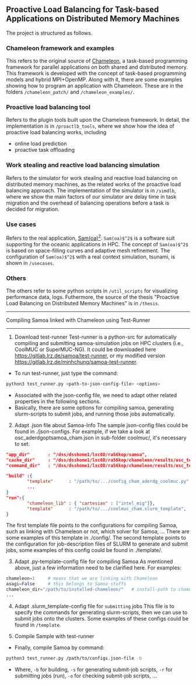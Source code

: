 ## Proactive Load Balancing for Task-based Applications on Distributed Memory Machines

The project is structured as follows.

### Chameleon framework and examples
This refers to the original source of [Chameleon](https://github.com/chameleon-hpc), a task-based programming framework for parallel applications on both shared and distributed memory. This framework is developed with the concept of task-based programming models and hybrid MPI+OpenMP. Along with it, there are some examples showing how to program an application with Chameleon. These are in the folders `/chameleon_patch/` and `/chameleon_examples/`.

### Proactive load balancing tool
Refers to the plugin tools built upon the Chameleon framework. In detail, the implementation is in `/proactlb_tools`, where we show how the idea of proactive load balancing works, including
* online load prediction
* proactive task offloading

### Work stealing and reactive load balancing simulation
Refers to the simulator for work stealing and reactive load balancing on distributed memory machines, as the related works of the proactive load balancing approach. The implementation of the simulator is in `/simdlb`, where we show the main factors of our simulator are delay time in task migration and the overhead of balancing operations before a task is decided for migration.

<!-- If everything is fine with dependencies, we could compile Chameleon by running the script.
``` Bash
# the working-dir is /compile_cham
source compile_chameleon_on_xyz.sh
``` -->

### Use cases
Refers to the real application, [Sam(oa)$^2$](https://github.com/meistero/Samoa). `Sam(oa)$^2$` is a software suit supporting for the oceanic applications in HPC. The concept of `Sam(oa)$^2$` is based on space-filling curves and adaptive mesh refinement. The configuration of `Sam(oa)$^2$` with a real context simulation, tsunami, is shown in `/usecases`.

### Others
The others refer to some python scripts in `/util_scripts` for visualizing performance data, logs. Futhermore, the source of the thesis "Proactive Load Balancing on Distributed Memory Machines" is in `/thesis`.


--------------------------------------------------------------
Compiling Samoa linked with Chameleon using Test-Runner

--------------------------------------------------------------
1. Download test-runner
Test-runner is a python-src for automatically compiling and submitting samoa-simulation jobs on HPC clusters (i.e., CoolMUC or SuperMUC-NG). It could be downloaded here https://gitlab.lrz.de/samoa/test-runner, or my modified version https://gitlab.lrz.de/minhchung/samoa-test-runner.
* To run test-runner, just type the command:
``` Bash
python3 test_runner.py <path-to-json-config-file> <options>
```
* Associated with the json-config file, we need to adapt other related properties in the following sections.
* Basically, there are some options for compiling samoa, generating slurm-scripts to submit jobs, and running those jobs automatically.

2. Adapt .json file about Samoa-Info
The sample json-config files could be found in ./json-configs. For example, if we take a look at osc_aderdgoptsamoa_cham.json in sub-folder coolmuc/, it's necessary to set:
``` json
"app_dir"       : "/dss/dsshome1/lxc0D/ra56kop/samoa",
"cache_dir"     : "/dss/dsshome1/lxc0D/ra56kop/chameleon/results/osc_test_16nodes_n20_d22_1tpr",
"command_dir"   : "/dss/dsshome1/lxc0D/ra56kop/chameleon/results/osc_test_16nodes_n20_d22_1tpr",

"build" :{
        "template"      : "/path/to/.../config_cham_aderdg_coolmuc.py",
        ...
}
"run":{
        "chameleon_lib" : { "cartesian" : ["intel_mig"]},
        "template"      : "/path/to/.../coolmuc_cham.slurm_template",
}
```
The first template file points to the configurations for compiling Samoa, such as linking with Chameleon or not, which solver for Samoa, ... There are some examples of this template in ./config/. The second template points to the configuration for job-description files of SLURM to generate and submit jobs, some examples of this config could be found in ./template/.

3. Adapt .py-template-config file for compiling Samoa
As mentioned above, just a few information need to be clarified here. For examples:
``` python
chameleon=1     # means that we are linking with Chameleon
asagi=False     # this belongs to Samoa stuffs
chameleon_dir="/path/to/installed-chameleon/"   # install-path to chameleon
...
```

4. Adapt .slurm_template-config file for `submitting` jobs
This file is to specify the commands for generating slurm-scripts, then we can use to submit jobs onto the clusters. Some examples of these configs could be found in `/template`.

5. Compile Sample with test-runner
* Finally, compile Samoa by command:
``` Bash
python3 test_runner.py /path/to/configs.json-file -b
```
* Where, `-b` for building, `-s` for generating submit-job scripts, `-r` for submitting jobs (run), `-o` for checking submit-job scripts, ...

